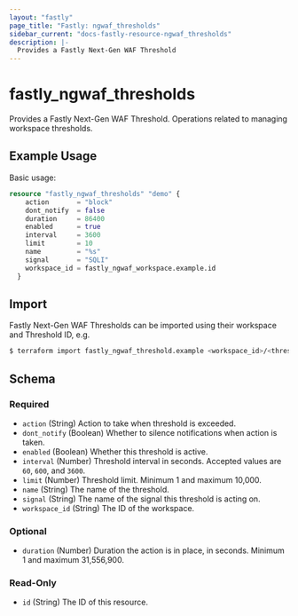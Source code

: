 ```yaml
---
layout: "fastly"
page_title: "Fastly: ngwaf_thresholds"
sidebar_current: "docs-fastly-resource-ngwaf_thresholds"
description: |-
  Provides a Fastly Next-Gen WAF Threshold
---
```


# fastly_ngwaf_thresholds

Provides a Fastly Next-Gen WAF Threshold.  Operations related to managing workspace thresholds.

## Example Usage

Basic usage:

```terraform
resource "fastly_ngwaf_thresholds" "demo" {
    action       = "block"
    dont_notify  = false
    duration     = 86400
    enabled      = true
    interval     = 3600
    limit        = 10
    name         = "%s"
    signal       = "SQLI"
    workspace_id = fastly_ngwaf_workspace.example.id
  }
```

## Import

Fastly Next-Gen WAF Thresholds can be imported using their workspace and Threshold ID, e.g.

```sh
$ terraform import fastly_ngwaf_threshold.example <workspace_id>/<threshold_id>
```

<!-- schema generated by tfplugindocs -->
## Schema

### Required

- `action` (String) Action to take when threshold is exceeded.
- `dont_notify` (Boolean) Whether to silence notifications when action is taken.
- `enabled` (Boolean) Whether this threshold is active.
- `interval` (Number) Threshold interval in seconds. Accepted values are `60`, `600`, and `3600`.
- `limit` (Number) Threshold limit. Minimum 1 and maximum 10,000.
- `name` (String) The name of the threshold.
- `signal` (String) The name of the signal this threshold is acting on.
- `workspace_id` (String) The ID of the workspace.

### Optional

- `duration` (Number) Duration the action is in place, in seconds. Minimum 1 and maximum 31,556,900.

### Read-Only

- `id` (String) The ID of this resource.
